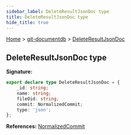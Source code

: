 ```yaml
---
sidebar_label: DeleteResultJsonDoc type
title: DeleteResultJsonDoc type
hide_title: true
---
```


[Home](./index.md) &gt; [git-documentdb](./git-documentdb.md) &gt; [DeleteResultJsonDoc](./git-documentdb.deleteresultjsondoc.md)

## DeleteResultJsonDoc type


<b>Signature:</b>

```typescript
export declare type DeleteResultJsonDoc = {
    _id: string;
    name: string;
    fileOid: string;
    commit: NormalizedCommit;
    type: 'json';
};
```
<b>References:</b> [NormalizedCommit](./git-documentdb.normalizedcommit.md)

